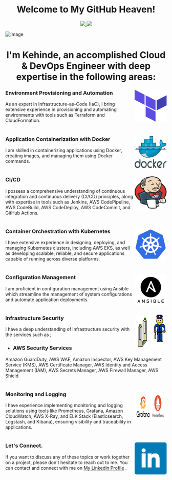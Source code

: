 
<h1 align="center">Welcome to My GitHub Heaven!</h1>
 
<p align="center">
  <a align="center" href="https://www.linkedin.com/in/kehinde-omokungbe/" alt="Linkedin">
    <img
      src="https://img.shields.io/badge/-Linkedin-6610F2?style=for-the-badge&logo=Linkedin&logoColor=FFFFFF&link=https://www.linkedin.com/in/devenes" />
  </a>

 
  <a href="https://medium.com/@KehindeOmokungbe" alt="Medium">
    <img
      src="https://img.shields.io/badge/-Medium-6610F2?style=for-the-badge&logo=Medium&logoColor=FFFFFF&link=https://devenes.medium.com/" />
  </a>
</p>

![image](blob:https://chatgpt.com/e73fd3b3-fe8e-408a-af7f-75fa9de396d9)



<h1 align="center">I'm Kehinde, an accomplished Cloud & DevOps Engineer with deep expertise in the following areas:</h1>




### Environment Provisioning and Automation <img align="right" width="100" height="100" src="./icons/terraform (1).png">

As an expert in Infrastructure-as-Code (IaC), I bring extensive experience in provisioning and automating environments with tools such as Terraform and CloudFormation.
#


### Application Containerization with Docker <img align="right" width="100" height="100" src="./icons/docker.png">
I am skilled in containerizing applications using Docker, creating images, and managing them using Docker commands. 
#

###  CI/CD  <img align="right" width="100" height="100" src="./icons/jenkins.png">

I possess a comprehensive understanding of continuous integration and continuous delivery (CI/CD) principles, along with expertise in tools such as Jenkins, AWS CodePipeline, AWS CodeBuild, AWS CodeDeploy, AWS CodeCommit, and GitHub Actions.
#


###  Container Orchestration with Kubernetes <img align="right" width="100" height="100" src="./icons/kubernetes.png">
I have extensive experience in designing, deploying, and managing Kubernetes clusters, including AWS EKS, as well as developing scalable, reliable, and secure applications capable of running across diverse platforms.
#


###  Configuration Management <img align="right" width="100" height="100" src="./icons/ansible.png">
I am proficient in configuration management using Ansible which streamline the management of system configurations and automate application deployments.

#



###  Infrastructure Security <img align="right" width="100" height="100" src="./icons/security_check.gif">

I have a deep understanding of infrastructure security with the services such as ; 
- ### AWS Security Services
Amazon GuardDuty,
AWS WAF,
Amazon Inspector,
AWS Key Management Service (KMS),
AWS Certificate Manager,
AWS Identity and Access Management (IAM),
AWS Secrets Manager,
AWS Firewall Manager,
AWS Shield

#

###  Monitoring and Logging <img align="right" width="100" height="100" src="./icons/prometheus.png">
I have experience implementing monitoring and logging solutions using tools like Prometheus, Grafana, Amazon CloudWatch, AWS X-Ray, and ELK Stack (Elasticsearch, Logstash, and Kibana), ensuring visibility and traceability in applications.
#


###  Let's Connect. <img align="right" width="100" height="100" src="./icons/linkedln.png">
If you want to discuss any of these topics or work together on a project, please don't hesitate to reach out to me. You can contact and connect with me on  <a href="https://www.linkedin.com/in/kehinde-omokungbe/" target="_blank">My Linkedln Profile</a> .







<!--
**OK-CodeClinic/OK-CodeClinic** is a ✨ _special_ ✨ repository because its `README.md` (this file) appears on your GitHub profile.

Here are some ideas to get you started:

- 🔭 I’m currently working on ...
- 🌱 I’m currently learning ...
- 👯 I’m looking to collaborate on ...
- 🤔 I’m looking for help with ...
- 💬 Ask me about ...
- 📫 How to reach me: ...
- 😄 Pronouns: ...
- ⚡ Fun fact: ...
-->
